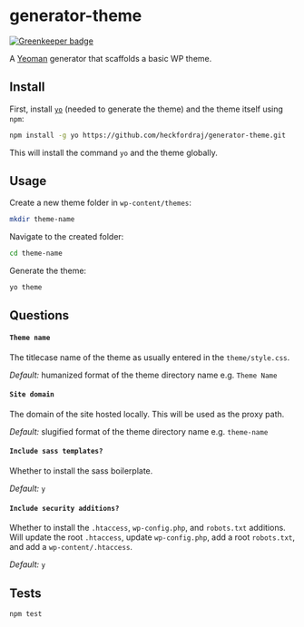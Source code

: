 # generator-theme

[![Greenkeeper badge](https://badges.greenkeeper.io/heckfordraj/generator-theme.svg)](https://greenkeeper.io/)

A [Yeoman](https://www.npmjs.com/package/yo) generator that scaffolds a basic WP theme.


## Install

First, install [`yo`](https://www.npmjs.com/package/yo) (needed to generate the theme) and the theme itself using `npm`:

```bash
npm install -g yo https://github.com/heckfordraj/generator-theme.git
```

This will install the command ```yo``` and the theme globally.


## Usage

Create a new theme folder in `wp-content/themes`:

```bash
mkdir theme-name
```

Navigate to the created folder:

```bash
cd theme-name
```

Generate the theme:

```bash
yo theme
```


## Questions

#### `Theme name`

The titlecase name of the theme as usually entered in the `theme/style.css`.

*Default:* humanized format of the theme directory name e.g. `Theme Name`


#### `Site domain`

The domain of the site hosted locally. This will be used as the proxy path.

*Default:* slugified format of the theme directory name e.g. `theme-name`


#### `Include sass templates?`

Whether to install the sass boilerplate.

*Default:* `y`


#### `Include security additions?`

Whether to install the `.htaccess`, `wp-config.php`, and `robots.txt` additions. Will update the root `.htaccess`, update `wp-config.php`, add a root `robots.txt`, and add a `wp-content/.htaccess`.

*Default:* `y`


## Tests

```bash
npm test
```
